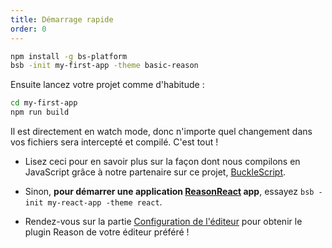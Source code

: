 ```yaml
---
title: Démarrage rapide
order: 0
---
```


```sh
npm install -g bs-platform
bsb -init my-first-app -theme basic-reason
```

Ensuite lancez votre projet comme d'habitude :

```sh
cd my-first-app
npm run build
```

Il est directement en watch mode, donc n'importe quel changement dans vos fichiers sera intercepté et compilé. C'est tout !

- Lisez ceci pour en savoir plus sur la façon dont nous compilons en JavaScript grâce à notre partenaire sur ce projet, [BuckleScript](https://bucklescript.github.io/).

- Sinon, **pour démarrer une application [ReasonReact](//reasonml.github.io/reason-react/docs/en/installation.html) app**, essayez `bsb -init my-react-app -theme react`.

- Rendez-vous sur la partie [Configuration de l'éditeur](/guide/editor-tools/global-installation) pour obtenir le plugin Reason de votre éditeur préféré !

